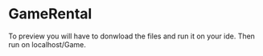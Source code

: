# GameRental
To preview you will have to donwload the files and run it on your ide. Then run on localhost/Game.

